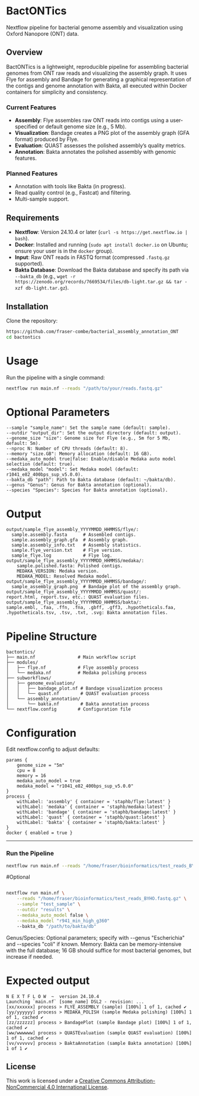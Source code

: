 # BactONTics
Nextflow pipeline for bacterial genome assembly and visualization using Oxford Nanopore (ONT) data.

## Overview
BactONTics is a lightweight, reproducible pipeline for assembling bacterial genomes from ONT raw reads and visualizing the assembly graph. It uses Flye for assembly and Bandage for generating a graphical representation of the contigs and genome annotation with Bakta, all executed within Docker containers for simplicity and consistency.

### Current Features
- **Assembly**: Flye assembles raw ONT reads into contigs using a user-specified or default genome size (e.g., 5 Mb).
- **Visualization**: Bandage creates a PNG plot of the assembly graph (GFA format) produced by Flye.
- **Evaluation**: QUAST assesses the polished assembly’s quality metrics.
- **Annotation**: Bakta annotates the polished assembly with genomic features.

### Planned Features
- Annotation with tools like Bakta (in progress).
- Read quality control (e.g., Fastcat) and filtering.
- Multi-sample support.

## Requirements
- **Nextflow**: Version 24.10.4 or later (`curl -s https://get.nextflow.io | bash`).
- **Docker**: Installed and running (`sudo apt install docker.io` on Ubuntu; ensure your user is in the `docker` group).
- **Input**: Raw ONT reads in FASTQ format (compressed `.fastq.gz` supported).
- **Bakta Database**: Download the Bakta database and specify its path via `--bakta_db` (e.g., `wget -r https://zenodo.org/records/7669534/files/db-light.tar.gz && tar -xzf db-light.tar.gz`).

## Installation
Clone the repository:
```bash
https://github.com/fraser-combe/bacterial_assembly_annotation_ONT
cd bactontics
```

# Usage

Run the pipeline with a single command:

```bash
nextflow run main.nf --reads "/path/to/your/reads.fastq.gz"
```

# Optional Parameters

```
--sample "sample_name": Set the sample name (default: sample).
--outdir "output_dir": Set the output directory (default: output).
--genome_size "size": Genome size for Flye (e.g., 5m for 5 Mb, default: 5m).
--nproc N: Number of CPU threads (default: 8).
--memory "size.GB": Memory allocation (default: 16 GB).
--medaka_auto_model true|false: Enable/disable Medaka auto model selection (default: true).
--medaka_model "model": Set Medaka model (default: r1041_e82_400bps_sup_v5.0.0).
--bakta_db "path": Path to Bakta database (default: ~/bakta/db).
--genus "Genus": Genus for Bakta annotation (optional).
--species "Species": Species for Bakta annotation (optional).
```

# Output

```
output/sample_flye_assembly_YYYYMMDD_HHMMSS/flye/:
  sample.assembly.fasta      # Assembled contigs.
  sample.assembly_graph.gfa  # Assembly graph.
  sample.assembly_info.txt   # Assembly statistics.
  sample.flye_version.txt    # Flye version.
  sample_flye.log            # Flye log.
output/sample_flye_assembly_YYYYMMDD_HHMMSS/medaka/:
    sample.polished.fasta: Polished contigs.
    MEDAKA_VERSION: Medaka version.
    MEDAKA_MODEL: Resolved Medaka model.
output/sample_flye_assembly_YYYYMMDD_HHMMSS/bandage/:
  sample_assembly_graph.png  # Bandage plot of the assembly graph.
output/sample_flye_assembly_YYYYMMDD_HHMMSS/quast/:
report.html, report.tsv, etc.: QUAST evaluation files.
output/sample_flye_assembly_YYYYMMDD_HHMMSS/bakta/:
sample.embl, .faa, .ffn, .fna, .gbff, .gff3, .hypotheticals.faa, .hypotheticals.tsv, .tsv, .txt, .svg: Bakta annotation files.
```

# Pipeline Structure

```
bactontics/
├── main.nf                # Main workflow script
├── modules/
│   ├── flye.nf            # Flye assembly process
│   └── medaka.nf          # Medaka polishing process
├── subworkflows/
│   ├── genome_evaluation/
│   │   ├── bandage_plot.nf # Bandage visualization process
│   │   └── quast.nf        # QUAST evaluation process
│   └── assembly_annotation/
│       └── bakta.nf        # Bakta annotation process
└── nextflow.config        # Configuration file
```

# Configuration

Edit nextflow.config to adjust defaults:

```
params {
    genome_size = "5m"
    cpu = 8
    memory = 16
    medaka_auto_model = true
    medaka_model = "r1041_e82_400bps_sup_v5.0.0"
}
process {
    withLabel: 'assembly' { container = 'staphb/flye:latest' }
    withLabel: 'medaka' { container = 'staphb/medaka:latest' }
    withLabel: 'bandage' { container = 'staphb/bandage:latest' }
    withLabel: 'quast' { container = 'staphb/quast:latest' }
    withLabel: 'bakta' { container = 'staphb/bakta:latest' }
}
docker { enabled = true }

```


---

### Run the Pipeline

```bash
nextflow run main.nf --reads "/home/fraser/bioinformatics/test_reads_BYHO.fastq.gz"
```

#Optional

```bash

nextflow run main.nf \
    --reads "/home/fraser/bioinformatics/test_reads_BYHO.fastq.gz" \
    --sample "test_sample" \
    --outdir "results" \
    --medaka_auto_model false \
    --medaka_model "r941_min_high_g360"
    --bakta_db "/path/to/bakta/db"
```
  
Genus/Species: Optional parameters; specify with --genus "Escherichia" and --species "coli" if known.
Memory: Bakta can be memory-intensive with the full database; 16 GB should suffice for most bacterial genomes, but increase if needed.

# Expected output

```
N E X T F L O W  ~  version 24.10.4
Launching `main.nf` [some_name] DSL2 - revision: ...
[xx/xxxxxx] process > FLYE_ASSEMBLY (sample) [100%] 1 of 1, cached ✔
[yy/yyyyyy] process > MEDAKA_POLISH (sample Medaka polishing) [100%] 1 of 1, cached ✔
[zz/zzzzzz] process > BandagePlot (sample Bandage plot) [100%] 1 of 1, cached ✔
[ww/wwwwww] process > QUASTEvaluation (sample QUAST evaluation) [100%] 1 of 1, cached ✔
[vv/vvvvvv] process > BaktaAnnotation (sample Bakta annotation) [100%] 1 of 1 ✔
```

## License
This work is licensed under a [Creative Commons Attribution-NonCommercial 4.0 International License](https://creativecommons.org/licenses/by-nc/4.0/).


